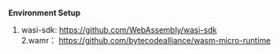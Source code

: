  **Environment Setup** 
1. wasi-sdk:
https://github.com/WebAssembly/wasi-sdk \
2.wamr：
https://github.com/bytecodealliance/wasm-micro-runtime
